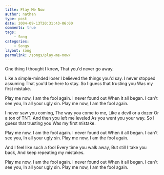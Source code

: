 ```yaml
---
title: Play Me Now
author: nathan
type: post
date: 2004-09-13T20:31:43-06:00
comments: true
tags:
    - Song
categories:
    - Songs
layout: song
permalink: /songs/play-me-now/
---
```

One thing I thought I knew,
That you'd never go away.
<!--more-->
Like a simple-minded loser
I believed the things you'd say.
I never stopped assuming
That you'd be here to stay.
So I guess that trusting you
Was my first mistake.

Play me now,
I am the fool again.
I never found out
When it all began.
I can't see you,
In all your ugly sin.
Play me now,
I am the fool again.

I never saw you coming,
The way you come to me,
Like a devil or a dozer
Or a ton of TNT.
And then you left me leveled
As you went you your way.
So I guess that trusting you
Was my first mistake.

Play me now,
I am the fool again.
I never found out
When it all began.
I can't see you,
In all your ugly sin.
Play me now,
I am the fool again.

And I feel like such a fool
Every time you walk away,
But still I take you back,
And keep repeating my mistakes.

Play me now,
I am the fool again.
I never found out
When it all began.
I can't see you,
In all your ugly sin.
Play me now,
I am the fool again.
